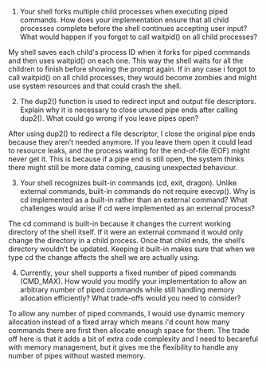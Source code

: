 1. Your shell forks multiple child processes when executing piped commands. How does your implementation ensure that all child processes complete before the shell continues accepting user input? What would happen if you forgot to call waitpid() on all child processes?

My shell saves each child's process ID when it forks for piped commands and then uses waitpid() on each one. This way the shell waits for all the children to finish before showing the prompt again. If in any case i forgot to call waitpid() on all child processes, they would become zombies and might use system resources and that could crash the shell.

2. The dup2() function is used to redirect input and output file descriptors. Explain why it is necessary to close unused pipe ends after calling dup2(). What could go wrong if you leave pipes open?

After using dup2() to redirect a file descriptor, I close the original pipe ends because they aren’t needed anymore. If you leave them open it could lead to resource leaks, and the process waiting for the end-of-file (EOF) might never get it. This is because if a pipe end is still open, the system thinks there might still be more data coming, causing unexpected behaviour.

3. Your shell recognizes built-in commands (cd, exit, dragon). Unlike external commands, built-in commands do not require execvp(). Why is cd implemented as a built-in rather than an external command? What challenges would arise if cd were implemented as an external process?

The cd command is built-in because it changes the current working directory of the shell itself. If it were an external command it would only change the directory in a child process. Once that child ends, the shell’s directory wouldn’t be updated. Keeping it built-in makes sure that when we type cd the change affects the shell we are actually using.

4. Currently, your shell supports a fixed number of piped commands (CMD_MAX). How would you modify your implementation to allow an arbitrary number of piped commands while still handling memory allocation efficiently? What trade-offs would you need to consider?

To allow any number of piped commands, I would use dynamic memory allocation instead of a fixed array which means i'd count how many commands there are first then allocate enough space for them. The trade off here is that it adds a bit of extra code complexity and I need to becareful with memory management, but it gives me the flexibility to handle any number of pipes without wasted memory.
